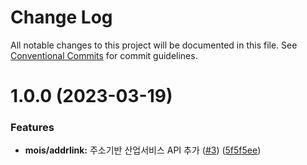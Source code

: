 # Change Log

All notable changes to this project will be documented in this file.
See [Conventional Commits](https://conventionalcommits.org) for commit guidelines.

# 1.0.0 (2023-03-19)


### Features

* **mois/addrlink:** 주소기반 산업서비스 API 추가 ([#3](https://github.com/openapi-kr/sdks/issues/3)) ([5f5f5ee](https://github.com/openapi-kr/sdks/commit/5f5f5ee75f066d35e20b441c86f93bd77d29bc04))
